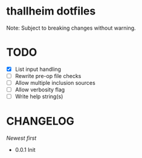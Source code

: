 # thallheim dotfiles

Note: Subject to breaking changes without warning.


# TODO

- [x] List input handling
- [ ] Rewrite pre-op file checks
- [ ] Allow multiple inclusion sources
- [ ] Allow verbosity flag
- [ ] Write help string(s)

# CHANGELOG

*Newest first*

- 0.0.1
  Init
